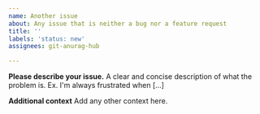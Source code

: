 ```yaml
---
name: Another issue
about: Any issue that is neither a bug nor a feature request
title: ''
labels: 'status: new'
assignees: git-anurag-hub

---
```


**Please describe your issue.**
A clear and concise description of what the problem is. Ex. I'm always frustrated when [...]

**Additional context**
Add any other context here.
